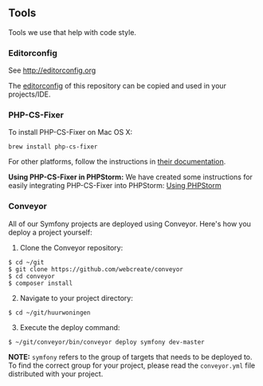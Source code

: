## Tools

Tools we use that help with code style.

### Editorconfig

See http://editorconfig.org

The [editorconfig](/.editorconfig) of this repository can be copied and used in your projects/IDE.


### PHP-CS-Fixer

To install PHP-CS-Fixer on Mac OS X:

```
brew install php-cs-fixer
```

For other platforms, follow the instructions in [their documentation](https://github.com/fabpot/PHP-CS-Fixer/blob/master/README.rst).

**Using PHP-CS-Fixer in PHPStorm:** We have created some instructions for easily integrating PHP-CS-Fixer into PHPStorm: [Using PHPStorm](04-using-phpstorm.md#php-cs-fixer)


### Conveyor

All of our Symfony projects are deployed using Conveyor. Here's how you deploy a project yourself:

1. Clone the Conveyor repository: 

  ```
  $ cd ~/git
  $ git clone https://github.com/webcreate/conveyor
  $ cd conveyor
  $ composer install
  ```
  
2. Navigate to your project directory:

  ```
  $ cd ~/git/huurwoningen
  ```
  
3. Execute the deploy command:

  ```
  $ ~/git/conveyor/bin/conveyor deploy symfony dev-master
  ```
  
  **NOTE:** `symfony` refers to the group of targets that needs to be deployed to. To find the correct group for your project, please read the `conveyor.yml` file distributed with your project.


